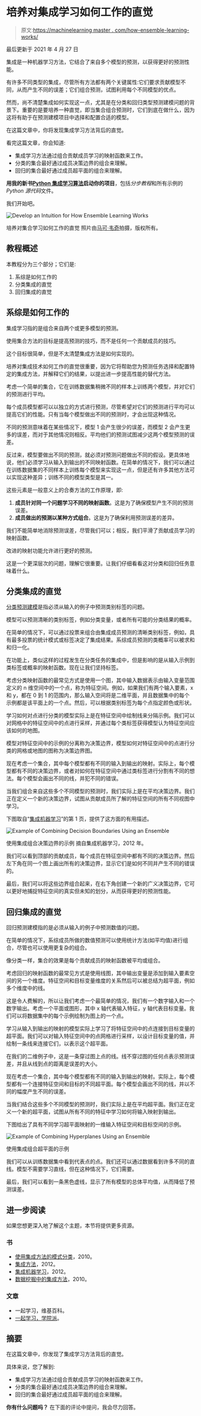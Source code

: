 # 培养对集成学习如何工作的直觉

> 原文:[https://machinelearning master . com/how-ensemble-learning-works/](https://machinelearningmastery.com/how-ensemble-learning-works/)

最后更新于 2021 年 4 月 27 日

集成是一种机器学习方法，它结合了来自多个模型的预测，以获得更好的预测性能。

有许多不同类型的集成，尽管所有方法都有两个关键属性:它们要求贡献模型不同，从而产生不同的误差；它们组合预测，试图利用每个不同模型的优点。

然而，尚不清楚集成如何实现这一点，尤其是在分类和回归类型预测建模问题的背景下。重要的是要培养一种直觉，即当集合组合预测时，它们到底在做什么，因为这将有助于在预测建模项目中选择和配置合适的模型。

在这篇文章中，你将发现集成学习方法背后的直觉。

看完这篇文章，你会知道:

*   集成学习方法通过组合贡献成员学习的映射函数来工作。
*   分类的集合最好通过成员决策边界的组合来理解。
*   回归的集合最好通过成员超平面的组合来理解。

**用我的新书[Python 集成学习算法](https://machinelearningmastery.com/ensemble-learning-algorithms-with-python/)启动你的项目**，包括*分步教程*和所有示例的 *Python 源代码*文件。

我们开始吧。

![Develop an Intuition for How Ensemble Learning Works](img/726eeb4d0fbd5d32509fa9af96dd4af0.png)

培养对集合学习如何工作的直觉
照片由[马可·韦奇](https://www.flickr.com/photos/160866001@N07/45967563051/)拍摄，版权所有。

## 教程概述

本教程分为三个部分；它们是:

1.  系综是如何工作的
2.  分类集成的直觉
3.  回归集成的直觉

## 系综是如何工作的

集成学习指的是组合来自两个或更多模型的预测。

使用集合方法的目标是提高预测的技巧，而不是任何一个贡献成员的技巧。

这个目标很简单，但是不太清楚集成方法是如何实现的。

培养对集成技术如何工作的直觉很重要，因为它将帮助您为预测任务选择和配置特定的集成方法，并解释它们的结果，以提出进一步提高性能的替代方法。

考虑一个简单的集合，它在训练数据集稍微不同的样本上训练两个模型，并对它们的预测进行平均。

每个成员模型都可以以独立的方式进行预测，尽管希望对它们的预测进行平均可以提高它们的性能。只有当每个模型做出不同的预测时，才会出现这种情况。

不同的预测意味着在某些情况下，模型 1 会产生很少的误差，而模型 2 会产生更多的误差，而对于其他情况则相反。平均他们的预测试图减少这两个模型预测的误差。

反过来，模型要做出不同的预测，就必须对预测问题做出不同的假设。更具体地说，他们必须学习从输入到输出的不同映射函数。在简单的情况下，我们可以通过在训练数据集的不同样本上训练每个模型来实现这一点，但是还有许多其他方法可以实现这种差异；训练不同的模型类型是其一。

这些元素是一般意义上的合奏方法的工作原理，即:

1.  **成员针对同一个问题学习不同的映射函数**。这是为了确保模型产生不同的预测误差。
2.  **成员做出的预测以某种方式组合**。这是为了确保利用预测误差的差异。

我们不能简单地消除预测误差，尽管我们可以；相反，我们平滑了贡献成员学习的映射函数。

改进的映射功能允许进行更好的预测。

这是一个更深层次的问题，理解它很重要。让我们仔细看看这对分类和回归任务意味着什么。

## 分类集成的直觉

[分类预测建模](https://machinelearningmastery.com/types-of-classification-in-machine-learning/)是指必须从输入的例子中预测类别标签的问题。

模型可以预测清晰的类别标签，例如分类变量，或者所有可能的分类结果的概率。

在简单的情况下，可以通过投票来组合由集成成员预测的清晰类别标签，例如，具有最多投票的统计模式或标签决定了集成结果。系综成员预测的类概率可以被求和和归一化。

在功能上，类似这样的过程发生在分类任务的集成中，但是影响的是从输入示例到类标签或概率的映射函数。现在让我们坚持标签。

考虑分类映射函数的最常见方式是使用一个图，其中输入数据表示由输入变量范围定义的 n 维空间中的一个点，称为特征空间。例如，如果我们有两个输入要素，x 和 y，都在 0 到 1 的范围内，那么输入空间将是二维平面，并且数据集中的每个示例都是该平面上的一个点。然后，可以根据类别标签为每个点指定颜色或形状。

学习如何对点进行分类的模型实际上是在特征空间中绘制线来分隔示例。我们可以对网格中的特征空间中的点进行采样，并通过每个类标签获得模型认为特征空间应该如何的地图。

模型对特征空间中的示例的分离称为决策边界，模型如何对特征空间中的点进行分类的网格或地图的图称为决策边界图。

现在考虑一个集合，其中每个模型都有不同的输入到输出的映射。实际上，每个模型都有不同的决策边界，或者对如何在特征空间中通过类标签进行分割有不同的想法。每个模型会画出不同的线，并犯不同的错误。

当我们组合来自这些多个不同模型的预测时，我们实际上是在平均决策边界。我们正在定义一个新的决策边界，试图从贡献成员所了解的特征空间的所有不同视图中学习。

下图取自“[集成机器学习](https://amzn.to/2C7syo5)”的第 1 页，提供了这方面的有用描述。

![Example of Combining Decision Boundaries Using an Ensemble](img/e29346c2b17a36969c586250edcd418b.png)

使用集成组合决策边界的示例
摘自集成机器学习，2012 年。

我们可以看到顶部的贡献成员，每个成员在特征空间中都有不同的决策边界。然后左下角在同一个图上画出所有的决策边界，显示它们是如何不同并产生不同的错误的。

最后，我们可以将这些边界组合起来，在右下角创建一个新的广义决策边界，它可以更好地捕捉特征空间的真实但未知的划分，从而获得更好的预测性能。

## 回归集成的直觉

回归预测建模指的是必须从输入的例子中预测数值的问题。

在简单的情况下，系综成员所做的数值预测可以使用统计方法(如平均值)进行组合，尽管也可以使用更复杂的组合。

像分类一样，集合的效果是每个贡献成员的映射函数被平均或组合。

考虑回归的映射函数的最常见方式是使用线图，其中输出变量是添加到输入要素空间的另一个维度。特征空间和目标变量维度的关系然后可以被总结为超平面，例如多个维度中的线。

这是令人费解的，所以让我们考虑一个最简单的情况，我们有一个数字输入和一个数字输出。考虑一个平面或图形，其中 x 轴代表输入特征，y 轴代表目标变量。我们可以将数据集中的每个示例绘制为图上的一个点。

学习从输入到输出的映射的模型实际上学习了将特征空间中的点连接到目标变量的超平面。我们可以对输入特征空间中的点网格进行采样，以设计目标变量的值，并绘制一条线来连接它们，以表示这个超平面。

在我们的二维例子中，这是一条穿过图上点的线。线不穿过图的任何点表示预测误差，并且从线到点的距离是误差的大小。

现在考虑一个集合，其中每个模型都有不同的输入到输出的映射。实际上，每个模型都有一个连接特征空间和目标的不同超平面。每个模型会画出不同的线，并以不同的幅度产生不同的误差。

当我们结合这些多个不同模型的预测时，我们实际上是在平均超平面。我们正在定义一个新的超平面，试图从所有不同的特征中学习如何将输入映射到输出。

下图给出了具有不同学习超平面映射的一维输入特征空间和目标空间的示例。

![Example of Combining Hyperplanes Using an Ensemble](img/732abdd5d0386d7e9edf2e9c560f7e87.png)

使用集成组合超平面的示例

我们可以从训练数据集中看到代表点的点。我们还可以通过数据看到许多不同的直线。模型不需要学习直线，但在这种情况下，它们需要。

最后，我们可以看到一条黑色虚线，显示了所有模型的总体平均值，从而降低了预测误差。

## 进一步阅读

如果您想更深入地了解这个主题，本节将提供更多资源。

### 书

*   [使用集成方法的模式分类](https://amzn.to/2zxc0F7)，2010。
*   [集成方法](https://amzn.to/2XZzrjG)，2012。
*   [集成机器学习](https://amzn.to/2C7syo5)，2012。
*   [数据挖掘中的集成方法](https://amzn.to/3frGM1A)，2010。

### 文章

*   一起学习，维基百科。
*   [一起学习，学院派](http://www.scholarpedia.org/article/Ensemble_learning)。

## 摘要

在这篇文章中，你发现了集成学习方法背后的直觉。

具体来说，您了解到:

*   集成学习方法通过组合贡献成员学习的映射函数来工作。
*   分类的集合最好通过成员决策边界的组合来理解。
*   回归的集合最好通过成员超平面的组合来理解。

**你有什么问题吗？**
在下面的评论中提问，我会尽力回答。